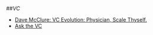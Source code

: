 ##_VC_

- [Dave McClure: VC Evolution: Physician, Scale Thyself.](http://500hats.com/VC-evolution-geeks-got-next)
- [Ask the VC](http://www.askthevc.com/wp/archives/2011/09/convertible-debt-%E2%80%93-the-discount.html)
